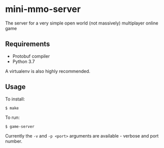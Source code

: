 # mini-mmo-server
The server for a very simple open world (not massively) multiplayer online game

## Requirements
* Protobuf compiler
* Python 3.7

A virtualenv is also highly recommended.

## Usage
To install:

```
$ make
```

To run:

```
$ game-server
```

Currently the `-v` and `-p <port>` arguments are available - verbose and port number.
